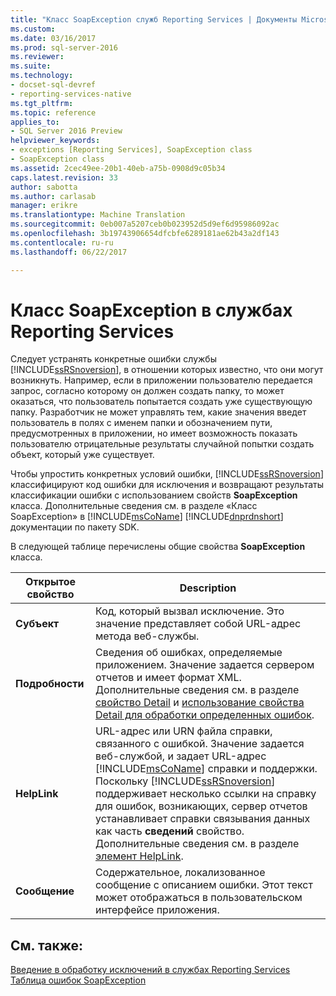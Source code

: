 ```yaml
---
title: "Класс SoapException служб Reporting Services | Документы Microsoft"
ms.custom: 
ms.date: 03/16/2017
ms.prod: sql-server-2016
ms.reviewer: 
ms.suite: 
ms.technology:
- docset-sql-devref
- reporting-services-native
ms.tgt_pltfrm: 
ms.topic: reference
applies_to:
- SQL Server 2016 Preview
helpviewer_keywords:
- exceptions [Reporting Services], SoapException class
- SoapException class
ms.assetid: 2cec49ee-20b1-40eb-a75b-0908d9c05b34
caps.latest.revision: 33
author: sabotta
ms.author: carlasab
manager: erikre
ms.translationtype: Machine Translation
ms.sourcegitcommit: 0eb007a5207ceb0b023952d5d9ef6d95986092ac
ms.openlocfilehash: 3b19743906654dfcbfe6289181ae62b43a2df143
ms.contentlocale: ru-ru
ms.lasthandoff: 06/22/2017

---
```

# <a name="reporting-services-soapexception-class"></a>Класс SoapException в службах Reporting Services
  Следует устранять конкретные ошибки службы [!INCLUDE[ssRSnoversion](../../../includes/ssrsnoversion-md.md)], в отношении которых известно, что они могут возникнуть. Например, если в приложении пользователю передается запрос, согласно которому он должен создать папку, то может оказаться, что пользователь попытается создать уже существующую папку. Разработчик не может управлять тем, какие значения введет пользователь в полях с именем папки и обозначением пути, предусмотренных в приложении, но имеет возможность показать пользователю отрицательные результаты случайной попытки создать объект, который уже существует.  
  
 Чтобы упростить конкретных условий ошибки, [!INCLUDE[ssRSnoversion](../../../includes/ssrsnoversion-md.md)] классифицируют код ошибки для исключения и возвращают результаты классификации ошибки с использованием свойств **SoapException** класса. Дополнительные сведения см. в разделе «Класс SoapException» в [!INCLUDE[msCoName](../../../includes/msconame-md.md)] [!INCLUDE[dnprdnshort](../../../includes/dnprdnshort-md.md)] документации по пакету SDK.  
  
 В следующей таблице перечислены общие свойства **SoapException** класса.  
  
|Открытое свойство|Description|  
|---------------------|-----------------|  
|**Субъект**|Код, который вызвал исключение. Это значение представляет собой URL-адрес метода веб-службы.|  
|**Подробности**|Сведения об ошибках, определяемые приложением. Значение задается сервером отчетов и имеет формат XML. Дополнительные сведения см. в разделе [свойство Detail](../../../reporting-services/report-server-web-service-net-framework-exception-handling/soapexception-class/detail-property.md) и [использование свойства Detail для обработки определенных ошибок](../../../reporting-services/report-server-web-service-net-framework-exception-handling/best-practices/using-the-detail-property-to-handle-specific-errors.md).|  
|**HelpLink**|URL-адрес или URN файла справки, связанного с ошибкой. Значение задается веб-службой, и задает URL-адрес [!INCLUDE[msCoName](../../../includes/msconame-md.md)] справки и поддержки. Поскольку [!INCLUDE[ssRSnoversion](../../../includes/ssrsnoversion-md.md)] поддерживает несколько ссылки на справку для ошибок, возникающих, сервер отчетов устанавливает справки связывания данных как часть **сведений** свойство. Дополнительные сведения см. в разделе [элемент HelpLink](../../../reporting-services/report-server-web-service-net-framework-exception-handling/soapexception-class/helplink-element.md).|  
|**Сообщение**|Содержательное, локализованное сообщение с описанием ошибки. Этот текст может отображаться в пользовательском интерфейсе приложения.|  
  
## <a name="see-also"></a>См. также:  
 [Введение в обработку исключений в службах Reporting Services](../../../reporting-services/report-server-web-service-net-framework-exception-handling/introducing-exception-handling-in-reporting-services.md)   
 [Таблица ошибок SoapException](../../../reporting-services/report-server-web-service-net-framework-exception-handling/soapexception-class/soapexception-errors-table.md)  
  
  
